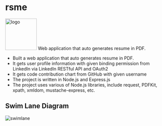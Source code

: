 # rsme
<img src="img/rsme-logo.jpg" alt="logo" width="100"/>
Web application that auto generates resume in PDF.

- Built a web application that auto generates resume in PDF.
- It gets user profile information with given binding permission from LinkedIn via LinkedIn
RESTful API and OAuth2
- It gets code contribution chart from GitHub with given username
- The project is written in Node.js and Express.js
- The project uses various of Node.js libraries, include request, PDFKit, xpath, xmldom,
mustache-express, etc.
 
## Swim Lane Diagram
![swimlane](img/rsme-swimlane.jpg)

